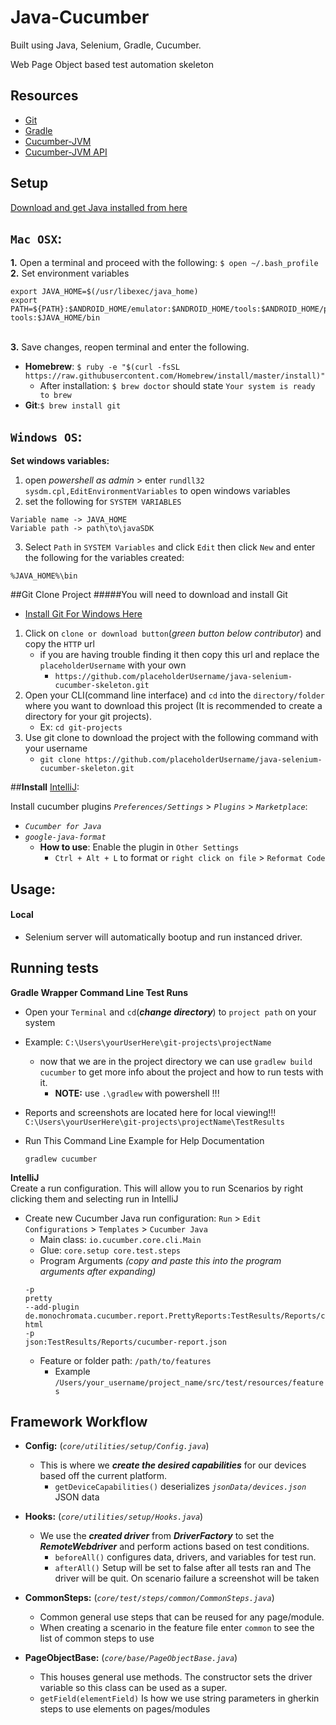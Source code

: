Java-Cucumber
======
Built using Java, Selenium, Gradle, Cucumber.

Web Page Object based test automation skeleton

Resources
---
- [Git](https://git-scm.com/docs)
- [Gradle](https://docs.gradle.org/current/userguide/userguide.html)
- [Cucumber-JVM](https://cucumber.io/docs/reference/jvm)
- [Cucumber-JVM API](http://cucumber.github.io/api/cucumber/jvm/javadoc/)


Setup
---
[Download and get Java installed from here](https://www.oracle.com/technetwork/java/javase/downloads/jdk8-downloads-2133151.html)

## `Mac OSX`:
**1.** Open a terminal and proceed with the following:
`$ open ~/.bash_profile
`\
**2.** Set environment variables
```
export JAVA_HOME=$(/usr/libexec/java_home)
export PATH=${PATH}:$ANDROID_HOME/emulator:$ANDROID_HOME/tools:$ANDROID_HOME/platform-tools:$JAVA_HOME/bin
```
\
**3.** Save changes, reopen terminal and enter the following.
- **Homebrew**: 
`$ ruby -e "$(curl -fsSL https://raw.githubusercontent.com/Homebrew/install/master/install)"`
    - After installation: `$ brew doctor` should state `Your system is ready to brew`
- **Git**:`$ brew install git`
    
## `Windows OS`:
**Set windows variables:**
1. open _powershell as admin_ > enter `rundll32 sysdm.cpl,EditEnvironmentVariables` to open windows variables
2. set the following for `SYSTEM VARIABLES`
```
Variable name -> JAVA_HOME
Variable path -> path\to\javaSDK
```
3. Select `Path` in `SYSTEM Variables` and click `Edit` then click `New` and enter the following for the variables created:
 ```
%JAVA_HOME%\bin
```

##Git Clone Project
#####You will need to download and install Git
- [Install Git For Windows Here](https://git-scm.com/download/win) 
1. Click on `clone or download button`(_green button below contributor_) and copy the `HTTP` url
    - if you are having trouble finding it then copy this url and replace the `placeholderUsername` with your own
        - `https://github.com/placeholderUsername/java-selenium-cucumber-skeleton.git`
2. Open your CLI(command line interface) and `cd` into the `directory/folder` where you want to download this project (It is recommended to create a directory for your git projects). 
    - Ex: `cd git-projects`
3. Use git clone to download the project with the following command with your username
    - `git clone https://github.com/placeholderUsername/java-selenium-cucumber-skeleton.git`

##**Install** [IntelliJ](https://www.jetbrains.com/idea/download):       

Install cucumber plugins
_`Preferences/Settings`_ > _`Plugins`_ > _`Marketplace`_:
- _`Cucumber for Java`_
- _`google-java-format`_
    - **How to use**: Enable the plugin in `Other Settings` 
        - `Ctrl + Alt + L` to format or `right click on file` > `Reformat Code`
    
Usage:
---
#### **Local**
- Selenium server will automatically bootup and run instanced driver.
     
Running tests
----  
**Gradle Wrapper Command Line Test Runs** 
- Open your `Terminal` and `cd`(_**change directory**_) to `project path` on your system
- Example: `C:\Users\yourUserHere\git-projects\projectName`
    - now that we are in the project directory we can use `gradlew build cucumber` to get more info about the project and how to run tests with it. 
        - **NOTE:** use `.\gradlew` with powershell !!!
        
- Reports and screenshots are located here for local viewing!!! ```C:\Users\yourUserHere\git-projects\projectName\TestResults```
            
- Run This Command Line Example for Help Documentation
    ```
    gradlew cucumber
    ```            
        
**IntelliJ**
\
Create a run configuration. This will allow you to run Scenarios by right clicking them and selecting run in IntelliJ   
- Create new Cucumber Java run configuration: `Run` > `Edit Configurations` > `Templates` > `Cucumber Java`
    - Main class: `io.cucumber.core.cli.Main`
    - Glue: `core.setup core.test.steps`
    - Program Arguments _(copy and paste this into the program arguments after expanding)_
    ```
    -p
    pretty
    --add-plugin
    de.monochromata.cucumber.report.PrettyReports:TestResults/Reports/cucumber-html
    -p
    json:TestResults/Reports/cucumber-report.json
    ```
    - Feature or folder path: `/path/to/features` 
        - Example `/Users/your_username/project_name/src/test/resources/features`

**Framework Workflow**
----  
- **Config:** (_`core/utilities/setup/Config.java`_)
    - This is where we _**create the desired capabilities**_ for our devices based off the current platform. 
        - `getDeviceCapabilities()` deserializes _`jsonData/devices.json`_ JSON data 
     
- **Hooks:** (_`core/utilities/setup/Hooks.java`_)
    - We use the _**created driver**_ from _**DriverFactory**_ to set the _**RemoteWebdriver**_ and perform actions based on test conditions. 
        - `beforeAll()` configures data, drivers, and variables for test run.
        - `afterAll()` Setup will be set to false after all tests ran and The driver will be quit. On scenario failure a screenshot will be taken
        
- **CommonSteps:** (_`core/test/steps/common/CommonSteps.java`_)
    - Common general use steps that can be reused for any page/module. 
    - When creating a scenario in the feature file enter `common` to see the list of common steps to use
        
- **PageObjectBase:** (_`core/base/PageObjectBase.java`_)
    - This houses general use methods. The constructor sets the driver variable so this class can be used as a super. 
    - `getField(elementField)` Is how we use string parameters in gherkin steps to use elements on pages/modules

